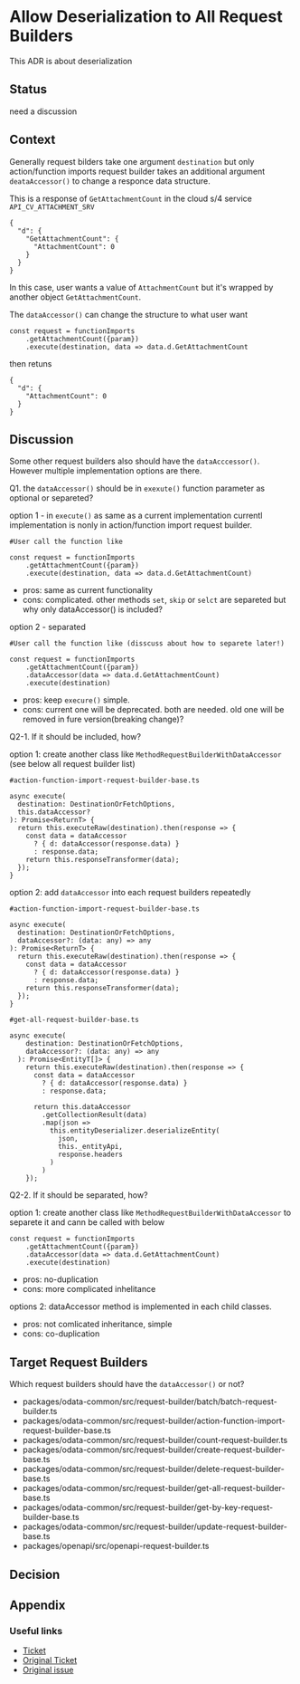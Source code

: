 # Allow Deserialization to All Request Builders

This ADR is about deserialization 

## Status
need a discussion

## Context
Generally request bilders take one argument `destination` but only action/function imports request builder takes an additional argument `deataAccessor()` to change a responce data structure.

This is a response of `GetAttachmentCount` in the cloud s/4 service `API_CV_ATTACHMENT_SRV`
```
{
  "d": {
    "GetAttachmentCount": {
      "AttachmentCount": 0
    }
  }
}
```
In this case, user wants a value of `AttachmentCount` but it's wrapped by another object `GetAttachmentCount`.

The `dataAccessor()` can change the structure to what user want
```
const request = functionImports
    .getAttachmentCount({param})
    .execute(destination, data => data.d.GetAttachmentCount
```
then retuns
```
{
  "d": {
    "AttachmentCount": 0
  }
}
```

## Discussion
Some other request builders also should have the `dataAcccessor()`. However multiple implementation options are there.

Q1. the `dataAccessor()` should be in `exexute()` function parameter as optional or separeted?

option 1 - in `execute()` as same as a current implementation currentl implementation is nonly in action/function import request builder.
```
#User call the function like

const request = functionImports
    .getAttachmentCount({param})
    .execute(destination, data => data.d.GetAttachmentCount)
```
- pros: same as current functionality
- cons: complicated. other methods `set`, `skip` or `selct` are separeted but why only dataAccessor() is included?

option 2 - separated
```
#User call the function like (disscuss about how to separete later!)

const request = functionImports
    .getAttachmentCount({param})
    .dataAccessor(data => data.d.GetAttachmentCount)
    .execute(destination)
```
- pros: keep `execure()` simple.
- cons: current one will be deprecated. both are needed. old one will be removed in fure version(breaking change)?

Q2-1. If it should be included, how?

option 1: create another class like `MethodRequestBuilderWithDataAccessor`
(see below all request builder list)

```
#action-function-import-request-builder-base.ts

async execute(
  destination: DestinationOrFetchOptions,
  this.dataAccessor?
): Promise<ReturnT> {
  return this.executeRaw(destination).then(response => {
    const data = dataAccessor
      ? { d: dataAccessor(response.data) }
      : response.data;
    return this.responseTransformer(data);
  });
}
```

option 2: add `dataAccessor` into each request builders repeatedly
```
#action-function-import-request-builder-base.ts

async execute(
  destination: DestinationOrFetchOptions,
  dataAccessor?: (data: any) => any
): Promise<ReturnT> {
  return this.executeRaw(destination).then(response => {
    const data = dataAccessor
      ? { d: dataAccessor(response.data) }
      : response.data;
    return this.responseTransformer(data);
  });
}

#get-all-request-builder-base.ts

async execute(
    destination: DestinationOrFetchOptions,
    dataAccessor?: (data: any) => any
  ): Promise<EntityT[]> {
    return this.executeRaw(destination).then(response => {
      const data = dataAccessor
        ? { d: dataAccessor(response.data) }
        : response.data;

      return this.dataAccessor
        .getCollectionResult(data) 
        .map(json =>
          this.entityDeserializer.deserializeEntity(
            json,
            this._entityApi,
            response.headers
          )
        )
    });
```

Q2-2. If it should be separated, how?

option 1: create another class like `MethodRequestBuilderWithDataAccessor` to separete it and cann be called with below
```
const request = functionImports
    .getAttachmentCount({param})
    .dataAccessor(data => data.d.GetAttachmentCount)
    .execute(destination)
```
- pros: no-duplication
- cons: more complicated inhelitance

options 2: dataAccessor method is implemented in each child classes.
- pros: not comlicated inheritance, simple
- cons: co-duplication

## Target Request Builders

Which request builders should have the `dataAccessor()` or not?

- packages/odata-common/src/request-builder/batch/batch-request-builder.ts
- packages/odata-common/src/request-builder/action-function-import-request-builder-base.ts
- packages/odata-common/src/request-builder/count-request-builder.ts
- packages/odata-common/src/request-builder/create-request-builder-base.ts
- packages/odata-common/src/request-builder/delete-request-builder-base.ts
- packages/odata-common/src/request-builder/get-all-request-builder-base.ts
- packages/odata-common/src/request-builder/get-by-key-request-builder-base.ts
- packages/odata-common/src/request-builder/update-request-builder-base.ts
- packages/openapi/src/openapi-request-builder.ts


## Decision


## Appendix


### Useful links

- [Ticket](https://github.com/SAP/cloud-sdk-backlog/issues/698)
- [Original Ticket](https://github.com/SAP/cloud-sdk-backlog/issues/73)
- [Original issue](https://github.com/SAP/cloud-sdk-js/issues/682)
